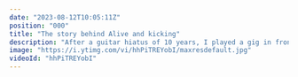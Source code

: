```yaml
---
date: "2023-08-12T10:05:11Z"
position: "000"
title: "The story behind Alive and kicking"
description: "After a guitar hiatus of 10 years, I played a gig in front of 1000 people, without a band, all on my own. The browser controlled everything, from the backing tracks to the visualization, to the guitar amp presets. Users could live-vote on which song I played next.\n\nTech used:\n* Vue.js\n* Nuxtjs\n* Pinia\n* Vercel\n* Supabase\n* Webmidi.js\n* Cloudinary\n\nFollow me here:\nWebsite: https://timbenniks.dev\nTwitter: https://twitter.com/timbenniks\nGithub: https://github.com/timbenniks"
image: "https://i.ytimg.com/vi/hhPiTREYobI/maxresdefault.jpg"
videoId: "hhPiTREYobI"
---
```


